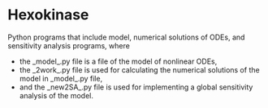 # Hexokinase
Python programs that include model, numerical solutions of ODEs, and sensitivity analysis programs, where

- the \_model_.py file is a file of the model of nonlinear ODEs,
- the \_2work_.py file is used for calculating the numerical solutions of the model in \_model_.py file,
- and the \_new2SA_.py file is used for implementing a global sensitivity analysis of the model.
